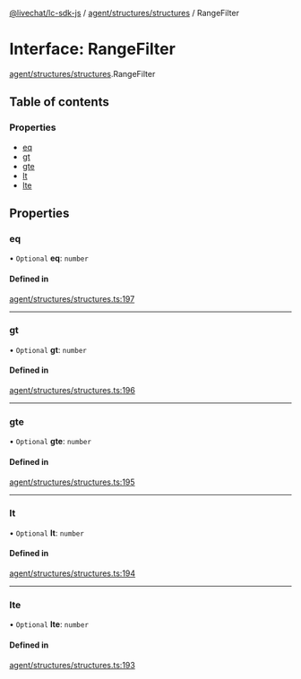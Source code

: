 [@livechat/lc-sdk-js](../README.md) / [agent/structures/structures](../modules/agent_structures_structures.md) / RangeFilter

# Interface: RangeFilter

[agent/structures/structures](../modules/agent_structures_structures.md).RangeFilter

## Table of contents

### Properties

- [eq](agent_structures_structures.RangeFilter.md#eq)
- [gt](agent_structures_structures.RangeFilter.md#gt)
- [gte](agent_structures_structures.RangeFilter.md#gte)
- [lt](agent_structures_structures.RangeFilter.md#lt)
- [lte](agent_structures_structures.RangeFilter.md#lte)

## Properties

### eq

• `Optional` **eq**: `number`

#### Defined in

[agent/structures/structures.ts:197](https://github.com/livechat/lc-sdk-js/blob/25e113d/src/agent/structures/structures.ts#L197)

___

### gt

• `Optional` **gt**: `number`

#### Defined in

[agent/structures/structures.ts:196](https://github.com/livechat/lc-sdk-js/blob/25e113d/src/agent/structures/structures.ts#L196)

___

### gte

• `Optional` **gte**: `number`

#### Defined in

[agent/structures/structures.ts:195](https://github.com/livechat/lc-sdk-js/blob/25e113d/src/agent/structures/structures.ts#L195)

___

### lt

• `Optional` **lt**: `number`

#### Defined in

[agent/structures/structures.ts:194](https://github.com/livechat/lc-sdk-js/blob/25e113d/src/agent/structures/structures.ts#L194)

___

### lte

• `Optional` **lte**: `number`

#### Defined in

[agent/structures/structures.ts:193](https://github.com/livechat/lc-sdk-js/blob/25e113d/src/agent/structures/structures.ts#L193)
